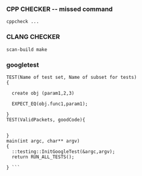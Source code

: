 ### CPP CHECKER -- missed command
`cppcheck ... `



### CLANG CHECKER 
`scan-build make`



### googletest

```
TEST(Name of test set, Name of subset for tests)
{

  create obj (param1,2,3)

  EXPECT_EQ(obj.func1,param1);

}
TEST(ValidPackets, goodCode){
  

}
main(int argc, char** argv)
{
  ::testing::InitGoogleTest(&argc,argv);
  return RUN_ALL_TESTS();

} ```
